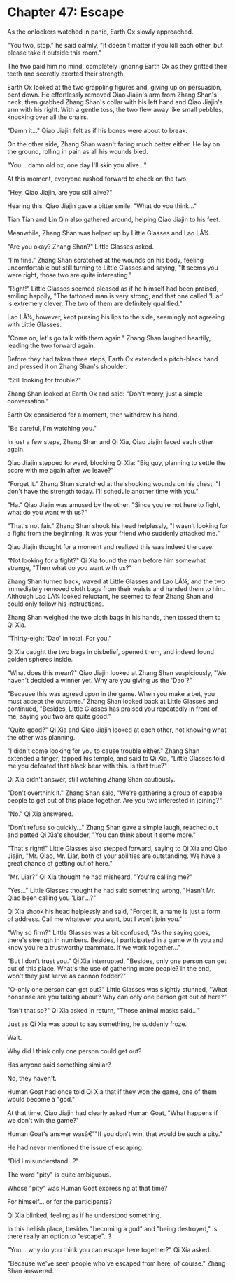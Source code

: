 ﻿# Chapter 47: Escape

As the onlookers watched in panic, Earth Ox slowly approached.

"You two, stop." he said calmly, "It doesn't matter if you kill each other, but please take it outside this room."

The two paid him no mind, completely ignoring Earth Ox as they gritted their teeth and secretly exerted their strength.

Earth Ox looked at the two grappling figures and, giving up on persuasion, bent down. He effortlessly removed Qiao Jiajin's arm from Zhang Shan's neck, then grabbed Zhang Shan's collar with his left hand and Qiao Jiajin's arm with his right. With a gentle toss, the two flew away like small pebbles, knocking over all the chairs.

"Damn it..." Qiao Jiajin felt as if his bones were about to break.

On the other side, Zhang Shan wasn't faring much better either. He lay on the ground, rolling in pain as all his wounds bled.

"You... damn old ox, one day I'll skin you alive..."

At this moment, everyone rushed forward to check on the two.

"Hey, Qiao Jiajin, are you still alive?"

Hearing this, Qiao Jiajin gave a bitter smile: "What do you think..."

Tian Tian and Lin Qin also gathered around, helping Qiao Jiajin to his feet.

Meanwhile, Zhang Shan was helped up by Little Glasses and Lao LÃ¼.

"Are you okay? Zhang Shan?" Little Glasses asked.

"I'm fine." Zhang Shan scratched at the wounds on his body, feeling uncomfortable but still turning to Little Glasses and saying, "It seems you were right, those two are quite interesting."

"Right!" Little Glasses seemed pleased as if he himself had been praised, smiling happily, "The tattooed man is very strong, and that one called 'Liar' is extremely clever. The two of them are definitely qualified."

Lao LÃ¼, however, kept pursing his lips to the side, seemingly not agreeing with Little Glasses.

"Come on, let's go talk with them again." Zhang Shan laughed heartily, leading the two forward again.

Before they had taken three steps, Earth Ox extended a pitch-black hand and pressed it on Zhang Shan's shoulder.

"Still looking for trouble?"

Zhang Shan looked at Earth Ox and said: "Don't worry, just a simple conversation."

Earth Ox considered for a moment, then withdrew his hand.

"Be careful, I'm watching you."

In just a few steps, Zhang Shan and Qi Xia, Qiao Jiajin faced each other again.

Qiao Jiajin stepped forward, blocking Qi Xia: "Big guy, planning to settle the score with me again after we leave?"

"Forget it." Zhang Shan scratched at the shocking wounds on his chest, "I don't have the strength today. I'll schedule another time with you."

"Ha." Qiao Jiajin was amused by the other, "Since you're not here to fight, what do you want with us?"

"That's not fair." Zhang Shan shook his head helplessly, "I wasn't looking for a fight from the beginning. It was your friend who suddenly attacked me."

Qiao Jiajin thought for a moment and realized this was indeed the case.

"Not looking for a fight?" Qi Xia found the man before him somewhat strange, "Then what do you want with us?"

Zhang Shan turned back, waved at Little Glasses and Lao LÃ¼, and the two immediately removed cloth bags from their waists and handed them to him. Although Lao LÃ¼ looked reluctant, he seemed to fear Zhang Shan and could only follow his instructions.

Zhang Shan weighed the two cloth bags in his hands, then tossed them to Qi Xia.

"Thirty-eight 'Dao' in total. For you."

Qi Xia caught the two bags in disbelief, opened them, and indeed found golden spheres inside.

"What does this mean?" Qiao Jiajin looked at Zhang Shan suspiciously, "We haven't decided a winner yet. Why are you giving us the 'Dao'?"

"Because this was agreed upon in the game. When you make a bet, you must accept the outcome." Zhang Shan looked back at Little Glasses and continued, "Besides, Little Glasses has praised you repeatedly in front of me, saying you two are quite good."

"Quite good?" Qi Xia and Qiao Jiajin looked at each other, not knowing what the other was planning.

"I didn't come looking for you to cause trouble either." Zhang Shan extended a finger, tapped his temple, and said to Qi Xia, "Little Glasses told me you defeated that black bear with this. Is that true?"

Qi Xia didn't answer, still watching Zhang Shan cautiously.

"Don't overthink it." Zhang Shan said, "We're gathering a group of capable people to get out of this place together. Are you two interested in joining?"

"No." Qi Xia answered.

"Don't refuse so quickly..." Zhang Shan gave a simple laugh, reached out and patted Qi Xia's shoulder, "You can think about it some more."

"That's right!" Little Glasses also stepped forward, saying to Qi Xia and Qiao Jiajin, "Mr. Qiao, Mr. Liar, both of your abilities are outstanding. We have a great chance of getting out of here."

"Mr. Liar?" Qi Xia thought he had misheard, "You're calling me?"

"Yes..." Little Glasses thought he had said something wrong, "Hasn't Mr. Qiao been calling you 'Liar'...?"

Qi Xia shook his head helplessly and said, "Forget it, a name is just a form of address. Call me whatever you want, but I won't join you."

"Why so firm?" Little Glasses was a bit confused, "As the saying goes, there's strength in numbers. Besides, I participated in a game with you and know you're a trustworthy teammate. If we work together..."

"But I don't trust you." Qi Xia interrupted, "Besides, only one person can get out of this place. What's the use of gathering more people? In the end, won't they just serve as cannon fodder?"

"O-only one person can get out?" Little Glasses was slightly stunned, "What nonsense are you talking about? Why can only one person get out of here?"

"Isn't that so?" Qi Xia asked in return, "Those animal masks said..."

Just as Qi Xia was about to say something, he suddenly froze.

Wait.

Why did I think only one person could get out?

Has anyone said something similar?

No, they haven't.

Human Goat had once told Qi Xia that if they won the game, one of them would become a "god."

At that time, Qiao Jiajin had clearly asked Human Goat, "What happens if we don't win the game?"

Human Goat's answer wasâ€”"If you don't win, that would be such a pity."

He had never mentioned the issue of escaping.

"Did I misunderstand...?"

The word "pity" is quite ambiguous.

Whose "pity" was Human Goat expressing at that time?

For himself... or for the participants?

Qi Xia blinked, feeling as if he understood something.

In this hellish place, besides "becoming a god" and "being destroyed," is there really an option to "escape"...?

"You... why do you think you can escape here together?" Qi Xia asked.

"Because we've seen people who've escaped from here, of course." Zhang Shan answered.
